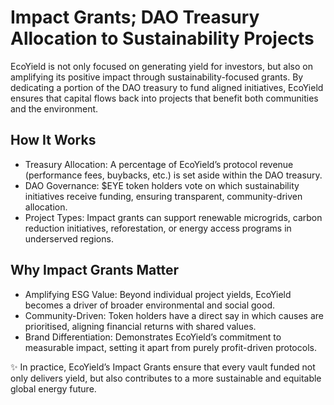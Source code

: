 # Impact Grants; DAO Treasury Allocation to Sustainability Projects

EcoYield is not only focused on generating yield for investors, but also
on amplifying its positive impact through sustainability-focused grants.
By dedicating a portion of the DAO treasury to fund aligned initiatives,
EcoYield ensures that capital flows back into projects that benefit both
communities and the environment.

## How It Works

- Treasury Allocation: A percentage of EcoYield’s protocol revenue
(performance fees, buybacks, etc.) is set aside within the DAO
treasury.
- DAO Governance: $EYE token holders vote on which sustainability
initiatives receive funding, ensuring transparent, community-driven
allocation.
- Project Types: Impact grants can support renewable microgrids, carbon
reduction initiatives, reforestation, or energy access programs in
underserved regions.

## Why Impact Grants Matter

- Amplifying ESG Value: Beyond individual project yields, EcoYield
becomes a driver of broader environmental and social good.
- Community-Driven: Token holders have a direct say in which causes are
prioritised, aligning financial returns with shared values.
- Brand Differentiation: Demonstrates EcoYield’s commitment to
measurable impact, setting it apart from purely profit-driven protocols.

✨ In practice, EcoYield’s Impact Grants ensure that every vault funded
not only delivers yield, but also contributes to a more sustainable and
equitable global energy future.
